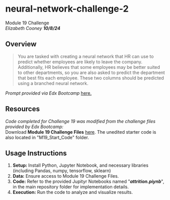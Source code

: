 # neural-network-challenge-2
Module 19 Challenge  
*Elizabeth Cooney* ***10/8/24***

## Overview
>You are tasked with creating a neural network that HR can use to predict whether employees are likely to leave the company. Additionally, HR believes that some employees may be better suited to other departments, so you are also asked to predict the department that best fits each employee. These two columns should be predicted using a branched neural network.

*Prompt provided via Edx Bootcamp* [here.](https://bootcampspot.instructure.com/courses/5758/assignments/80783?module_item_id=1265906)


## Resources
*Code completed for Challenge 19 was modified from the challenge files provided by Edx Bootcamp:*  
Download **Module 19 Challenge Files** [here](https://static.bc-edx.com/ai/ail-v-1-0/m19/lms/starter/M19_Starter_Code.zip).
The unedited starter code is also located in "M19_Start_Code" folder. 


## Usage Instructions

1. **Setup:** Install Python, Jupyter Notebook, and necessary libraries (including Pandas, numpy, tensorflow, sklearn)
2. **Data:** Ensure access to Module 19 Challenge Files. 
3. **Code:** Refer to the provided Jupityr Notebooks named "***attrition.piynb***", in the main repository folder for implementation details.
4. **Execution:** Run the code to analyze and visualize results.
